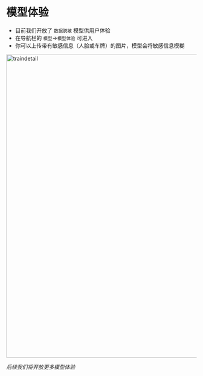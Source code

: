 # 模型体验

- 目前我们开放了 `数据脱敏` 模型供用户体验
- 在导航栏的 `模型`->`模型体验` 可进入
- 你可以上传带有敏感信息（人脸或车牌）的图片，模型会将敏感信息模糊

<img src="_media/model/model-exp.png" width = "800" alt="traindetail" align=middle />

*后续我们将开放更多模型体验*
